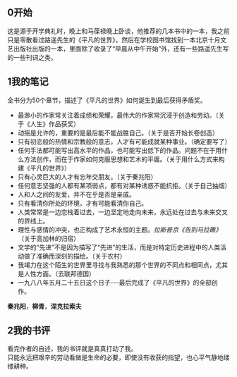 ##  0开始
这是源于开学典礼时，晚上和马葆禄晚上卧谈，他推荐的几本书中的一本，我之前只是零散看过路遥先生的《平凡的世界》，然后在学校图书馆找到一本北京十月文艺出版社出版的一本，里面除了收录了“早晨从中午开始”外，还有一些路遥先生写的一些刊词之类。

##  1我的笔记
全书分为50个章节，描述了《平凡的世界》如何诞生到最后获得矛盾奖。

+ 最渺小的作家常关注着成绩和荣耀，最伟大的作家常沉浸于创造和劳动。（关于《人生》作品获奖）　
+ 动摇是允许的，重要的是最后能不能战胜自己。（关于是否开始长卷创造）
+ 只有初恋般的热情和宗教般的意志，人才有可能成就某种事业。（确定要写了）
+ 任何手法都可能写出高水平的作品，也可能写出低下的作品。问题不在于用什么方法创作，而在于作家如何克服思想和艺术的平庸。（关于用什么方式来构建《平凡的世界》）
+ 只有心灵巨大的人才有忘年交朋友。（关于秦兆阳）
+ 任何意志坚强的人都有某项弱点，都有对某种诱惑不能抗拒。（关于自己抽烟）
+ 人和人之间的友爱，并不在乎是否是亲戚。
+ 只有看清你所处的环境，才有可能看清你自己。
+ 人类常常是一边恋栈着过去，一边坚定地走向未来，永远处在过去与未来交叉的界线上。
+ 理性与感情的冲突，也正构成了艺术永恒的主题。*拉斯普京《告别马拉礁》*（关于高加林的归宿）
+ 文学的“先进”不是因为描写了“先进”的生活，而是对特定历史进程中的人类活动做了准确而深刻的描绘。（关于农村）
+ 我竭力在这个陌生的世界里寻找与我熟悉的那个世界的不同点和相同点，尤其是人性方面。（去联邦德国）
+ 一九八八年五月二十五日这个日子---最后完成了《平凡的世界》的全部创作。

**秦兆阳**，**柳青**，**涅克拉索夫**



##  2我的书评
看完作者的自述，我的书评就是真真打动了我。  
只能永远把艰辛的劳动看做是生命的必要，即使没有收获的指望，也心平气静地缕缕耕种。
